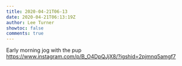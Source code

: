 ```yaml
---
title: 2020-04-21T06-13
date: 2020-04-21T06:13:19Z
author: Lee Turner
showtoc: false
comments: true
---
```


Early morning jog with the pup https://www.instagram.com/p/B_O4DpQJjX8/?igshid=2pjmnq5amgf7

